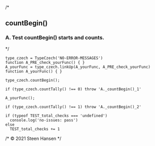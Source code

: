 
/*
## countBegin()

### A. Test countBegin() starts and counts.
*/

    type_czech = TypeCzech('NO-ERROR-MESSAGES')
    function A_PRE_check_yourFunc() { }
    A_yourFunc = type_czech.linkUp(A_yourFunc, A_PRE_check_yourFunc) 
    function A_yourFunc() { }

    type_czech.countBegin();

    if (type_czech.countTally() !== 0) throw 'A._countBegin()_1'

    A_yourFunc();

    if (type_czech.countTally() !== 1) throw 'A._countBegin()_2'

    if (typeof TEST_total_checks === 'undefined')
      console.log('no-issues: pass')
    else
      TEST_total_checks += 1

/* &copy; 2021 Steen Hansen */
